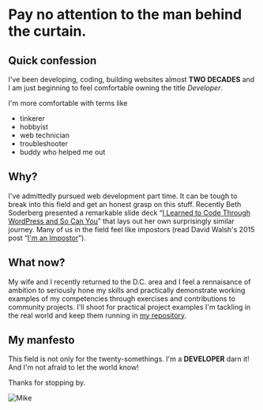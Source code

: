 # Pay no attention to the man behind the curtain.

## Quick confession

I've been developing, coding, building websites almost **TWO DECADES** and I am just beginning to feel comfortable owning the title *Developer*.

I'm more comfortable with terms like
* tinkerer
* hobbyist
* web technician
* troubleshooter
* buddy who helped me out

## Why?

I've admittedly pursued web development part time. It can be tough to break into this field and get an honest grasp on this stuff. Recently Beth Soderberg presented a remarkable slide deck <q>[I Learned to Code Through WordPress and So Can You](http://bethsoderberg.com/slides/2017/wordpress-dc/index.html#/)</q> that lays out her own surprisingly similar journey. Many of us in the field feel like impostors (read David Walsh's 2015 post <q>[I'm an Impostor](https://davidwalsh.name/impostor-syndrome)</q>).

## What now?

My wife and I recently returned to the D.C. area and I feel a rennaisance of ambition to seriously hone my skills and practically demonstrate working examples of my competencies through exercises and contributions to community projects. I'll shoot for practical project examples I'm tackling in the real world and keep them running in [my repository](https://github.com/mikeritter).

## My manfesto

This field is not only for the twenty-somethings. I'm a **DEVELOPER** darn it! And I'm not afraid to let the world know!

Thanks for stopping by.

![Mike](https://avatars1.githubusercontent.com/u/5655656?v=3&s=460)
